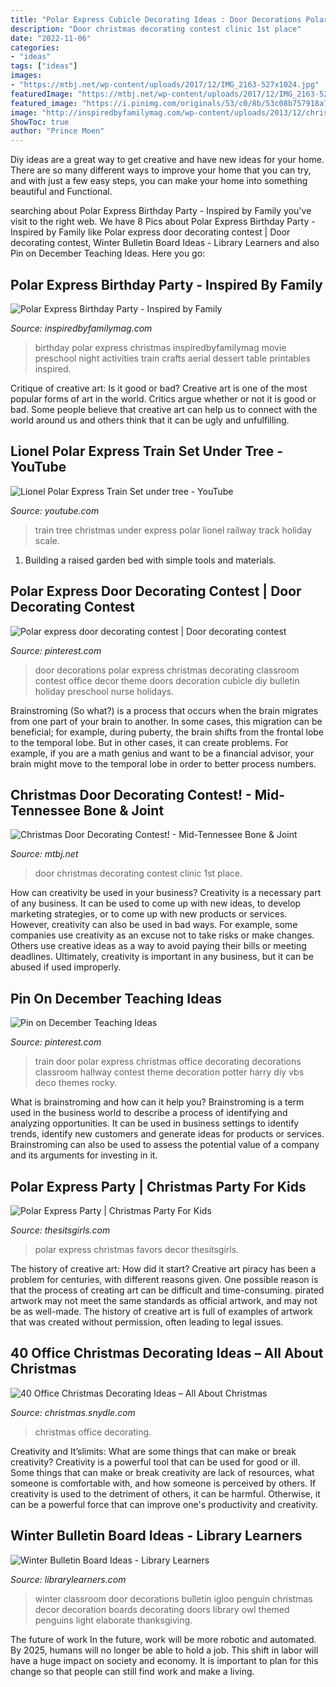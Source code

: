 ```yaml
---
title: "Polar Express Cubicle Decorating Ideas : Door Decorations Polar Express Christmas Decorating Classroom Contest Office Decor Theme Doors Decoration Cubicle Diy Bulletin Holiday Preschool Nurse Holidays"
description: "Door christmas decorating contest clinic 1st place"
date: "2022-11-06"
categories:
- "ideas"
tags: ["ideas"]
images:
- "https://mtbj.net/wp-content/uploads/2017/12/IMG_2163-527x1024.jpg"
featuredImage: "https://mtbj.net/wp-content/uploads/2017/12/IMG_2163-527x1024.jpg"
featured_image: "https://i.pinimg.com/originals/53/c0/8b/53c08b757918a7bb970f6bc65dbc2eb1.jpg"
image: "http://inspiredbyfamilymag.com/wp-content/uploads/2013/12/christmas-party-food.png"
ShowToc: true
author: "Prince Moen"
---
```



Diy ideas are a great way to get creative and have new ideas for your home. There are so many different ways to improve your home that you can try, and with just a few easy steps, you can make your home into something beautiful and Functional.

	

		
searching about Polar Express Birthday Party - Inspired by Family you've visit to the right web. We have 8 Pics about Polar Express Birthday Party - Inspired by Family like Polar express door decorating contest | Door decorating contest, Winter Bulletin Board Ideas - Library Learners and also Pin on December Teaching Ideas. Here you go:
		
    
## Polar Express Birthday Party - Inspired By Family

<img loading=lazy src="http://inspiredbyfamilymag.com/wp-content/uploads/2013/12/christmas-party-food.png" onerror="this.onerror=null;this.src='https://tse3.mm.bing.net/th?id=OIP.Jk9aiTGJKHb-k9gvNszWOAHaKE&amp;pid=15.1';" alt="Polar Express Birthday Party - Inspired by Family">

_Source: inspiredbyfamilymag.com_

>birthday polar express christmas inspiredbyfamilymag movie preschool night activities train crafts aerial dessert table printables inspired. 

	

Critique of creative art: Is it good or bad?
Creative art is one of the most popular forms of art in the world. Critics argue whether or not it is good or bad. Some people believe that creative art can help us to connect with the world around us and others think that it can be ugly and unfulfilling.

    
## Lionel Polar Express Train Set Under Tree - YouTube

<img loading=lazy src="https://i.ytimg.com/vi/LHhs6YAz49A/maxresdefault.jpg" onerror="this.onerror=null;this.src='https://tse1.mm.bing.net/th?id=OIP.gWKeUoPB_Nq4I-kpYyJKBAHaEK&amp;pid=15.1';" alt="Lionel Polar Express Train Set under tree - YouTube">

_Source: youtube.com_

>train tree christmas under express polar lionel railway track holiday scale. 

	

1. Building a raised garden bed with simple tools and materials.

    
## Polar Express Door Decorating Contest | Door Decorating Contest

<img loading=lazy src="https://i.pinimg.com/originals/2d/4d/a4/2d4da494686b6a45ec99575a80ae7766.jpg" onerror="this.onerror=null;this.src='https://tse4.mm.bing.net/th?id=OIP.ZoeYrcDstza0StZIr9A3FQHaJ4&amp;pid=15.1';" alt="Polar express door decorating contest | Door decorating contest">

_Source: pinterest.com_

>door decorations polar express christmas decorating classroom contest office decor theme doors decoration cubicle diy bulletin holiday preschool nurse holidays. 

	

Brainstroming (So what?) is a process that occurs when the brain migrates from one part of your brain to another. In some cases, this migration can be beneficial; for example, during puberty, the brain shifts from the frontal lobe to the temporal lobe. But in other cases, it can create problems. For example, if you are a math genius and want to be a financial advisor, your brain might move to the temporal lobe in order to better process numbers.

    
## Christmas Door Decorating Contest! - Mid-Tennessee Bone &amp; Joint

<img loading=lazy src="https://mtbj.net/wp-content/uploads/2017/12/IMG_2163-527x1024.jpg" onerror="this.onerror=null;this.src='https://tse3.mm.bing.net/th?id=OIP.kTVsZUtR0pTkKYangHSfugHaOZ&amp;pid=15.1';" alt="Christmas Door Decorating Contest! - Mid-Tennessee Bone &amp; Joint">

_Source: mtbj.net_

>door christmas decorating contest clinic 1st place. 

	

How can creativity be used in your business?
Creativity is a necessary part of any business. It can be used to come up with new ideas, to develop marketing strategies, or to come up with new products or services. However, creativity can also be used in bad ways. For example, some companies use creativity as an excuse not to take risks or make changes. Others use creative ideas as a way to avoid paying their bills or meeting deadlines. Ultimately, creativity is important in any business, but it can be abused if used improperly.

    
## Pin On December Teaching Ideas

<img loading=lazy src="https://i.pinimg.com/originals/53/c0/8b/53c08b757918a7bb970f6bc65dbc2eb1.jpg" onerror="this.onerror=null;this.src='https://tse2.mm.bing.net/th?id=OIP.xryb0Klwdb10P6jTjtIMBQHaNK&amp;pid=15.1';" alt="Pin on December Teaching Ideas">

_Source: pinterest.com_

>train door polar express christmas office decorating decorations classroom hallway contest theme decoration potter harry diy vbs deco themes rocky. 

	

What is brainstroming and how can it help you?
Brainstroming is a term used in the business world to describe a process of identifying and analyzing opportunities. It can be used in business settings to identify trends, identify new customers and generate ideas for products or services. Brainstroming can also be used to assess the potential value of a company and its arguments for investing in it.

    
## Polar Express Party | Christmas Party For Kids

<img loading=lazy src="http://www.thesitsgirls.com/wp-content/uploads/2015/12/polar-express-feature740.png" onerror="this.onerror=null;this.src='https://tse4.mm.bing.net/th?id=OIP.lpF9YerHgWulNQLy6Nq9ywHaKA&amp;pid=15.1';" alt="Polar Express Party | Christmas Party For Kids">

_Source: thesitsgirls.com_

>polar express christmas favors decor thesitsgirls. 

	

The history of creative art: How did it start?
Creative art piracy has been a problem for centuries, with different reasons given. One possible reason is that the process of creating art can be difficult and time-consuming. pirated artwork may not meet the same standards as official artwork, and may not be as well-made. The history of creative art is full of examples of artwork that was created without permission, often leading to legal issues.

    
## 40 Office Christmas Decorating Ideas – All About Christmas

<img loading=lazy src="https://christmas.snydle.com/files/2016/03/21-3.jpg" onerror="this.onerror=null;this.src='https://tse2.mm.bing.net/th?id=OIP.BKOXIQIVtWJFYfREMa_ocgHaF3&amp;pid=15.1';" alt="40 Office Christmas Decorating Ideas – All About Christmas">

_Source: christmas.snydle.com_

>christmas office decorating. 

	

Creativity and It’slimits: What are some things that can make or break creativity?
Creativity is a powerful tool that can be used for good or ill. Some things that can make or break creativity are lack of resources, what someone is comfortable with, and how someone is perceived by others. If creativity is used to the detriment of others, it can be harmful. Otherwise, it can be a powerful force that can improve one's productivity and creativity.

    
## Winter Bulletin Board Ideas - Library Learners

<img loading=lazy src="https://4.bp.blogspot.com/-ctCcyZDSkvs/ULgj7TdsuxI/AAAAAAAABts/2uezayhfSTg/s1600/penguindoor.jpg" onerror="this.onerror=null;this.src='https://tse2.mm.bing.net/th?id=OIP.Ue1qv_PVyFRxoo70WOngkgAAAA&amp;pid=15.1';" alt="Winter Bulletin Board Ideas - Library Learners">

_Source: librarylearners.com_

>winter classroom door decorations bulletin igloo penguin christmas decor decoration boards decorating doors library owl themed penguins light elaborate thanksgiving. 

	

The future of work
In the future, work will be more robotic and automated. By 2025, humans will no longer be able to hold a job. This shift in labor will have a huge impact on society and economy. It is important to plan for this change so that people can still find work and make a living.

